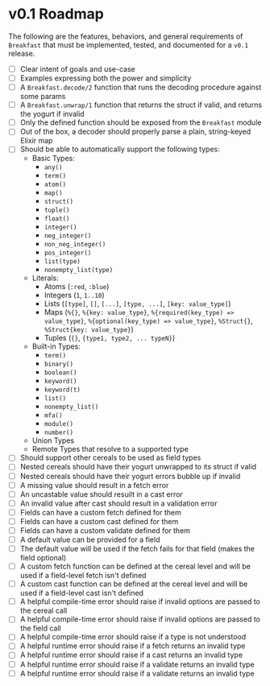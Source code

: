# v0.1 Roadmap

The following are the features, behaviors, and general requirements of `Breakfast` that must be implemented, tested, and documented for a `v0.1` release.

- [ ] Clear intent of goals and use-case
- [ ] Examples expressing both the power and simplicity
- [ ] A `Breakfast.decode/2` function that runs the decoding procedure against some params
- [ ] A `Breakfast.unwrap/1` function that returns the struct if valid, and returns the yogurt if invalid
- [ ] Only the defined function should be exposed from the `Breakfast` module
- [ ] Out of the box, a decoder should properly parse a plain, string-keyed Elixir map
- [ ] Should be able to automatically support the following types:
  - Basic Types:
    - `any()`
    - `term()`
    - `atom()`
    - `map()`
    - `struct()`
    - `tuple()`
    - `float()`
    - `integer()`
    - `neg_integer()`
    - `non_neg_integer()`
    - `pos_integer()`
    - `list(type)`
    - `nonempty_list(type)`
  - Literals:
    - Atoms (`:red`, `:blue`)
    - Integers (`1`, `1..10`)
    - Lists (`[type]`, `[]`, `[...]`, `[type, ...]`, `[key: value_type]`)
    - Maps (`%{}`, `%{key: value_type}`, `%{required(key_type) => value_type}`, `%{optional(key_type) => value_type}`, `%Struct{}`, `%Struct{key: value_type}`)
    - Tuples (`{}`, `{type1, type2, ... typeN}`)
  - Built-in Types:
    - `term()`
    - `binary()`
    - `boolean()`
    - `keyword()`
    - `keyword(t)`
    - `list()`
    - `nonempty_list()`
    - `mfa()`
    - `module()`
    - `number()`
  - Union Types
  - Remote Types that resolve to a supported type
- [ ] Should support other cereals to be used as field types
- [ ] Nested cereals should have their yogurt unwrapped to its struct if valid
- [ ] Nested cereals should have their yogurt errors bubble up if invalid
- [ ] A missing value should result in a fetch error
- [ ] An uncastable value should resuilt in a cast error
- [ ] An invalid value after cast should result in a validation error
- [ ] Fields can have a custom fetch defined for them
- [ ] Fields can have a custom cast defined for them
- [ ] Fields can have a custom validate defined for them
- [ ] A default value can be provided for a field
- [ ] The default value will be used if the fetch fails for that field (makes the field optional)
- [ ] A custom fetch function can be defined at the cereal level and will be used if a field-level fetch isn't defined
- [ ] A custom cast function can be defined at the cereal level and will be used if a field-level cast isn't defined
- [ ] A helpful compile-time error should raise if invalid options are passed to the cereal call
- [ ] A helpful compile-time error should raise if invalid options are passed to the field call
- [ ] A helpful compile-time error should raise if a type is not understood
- [ ] A helpful runtime error should raise if a fetch returns an invalid type
- [ ] A helpful runtime error should raise if a cast returns an invalid type
- [ ] A helpful runtime error should raise if a validate returns an invalid type
- [ ] A helpful runtime error should raise if a validate returns an invalid type

